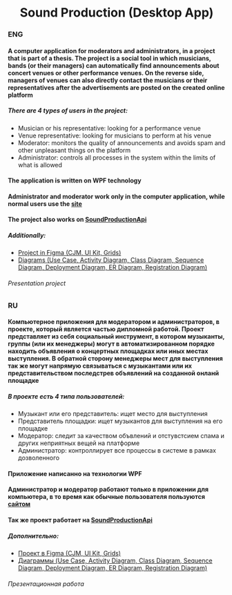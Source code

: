 <h1 align="center">Sound Production (Desktop App)</h1>

<h3>ENG</h3>
<h4>A computer application for moderators and administrators, in a project that is part of a thesis. The project is a social tool in which musicians, bands (or their managers) can automatically find announcements about concert venues or other performance venues. On the reverse side, managers of venues can also directly contact the musicians or their representatives after the advertisements are posted on the created online platform</h4> 
<h5>There are 4 types of users in the project:</h5>
<ul>
  <li>Musician or his representative: looking for a performance venue</li>
  <li>Venue representative: looking for musicians to perform at his venue</li>
  <li>Moderator: monitors the quality of announcements and avoids spam and other unpleasant things on the platform</li>
  <li>Administrator: controls all processes in the system within the limits of what is allowed</li>
</ul>
<h4>The application is written on WPF technology</h4> 
<h4>Administrator and moderator work only in the computer application, while normal users use the <a href="https://github.com/victusic/SoundProductionFront">site</a></h4> 
<h4>The project also works on <a href="https://github.com/victusic/SoundProductionApi">SoundProductionApi</a></h4> 

<h5>Additionally:</h5>
<ul>
  <li><a href="https://www.figma.com/file/2jdEwxe0iaWK1GgMz7PEIK/SP?node-id=0%3A1">Project in Figma (CJM, UI Kit, Grids)</a></li>
  <li><a href="https://drive.google.com/drive/folders/1_UF71Ek29fZ5RvRt3j5cedq_bP8pXqbd?usp=sharing">Diagrams (Use Case, Activity Diagram, Class Diagram, Sequence Diagram, Deployment Diagram, ER Diagram, Registration Diagram)</a></li>
</ul>
<h6>Presentation project</h6>

<h3>RU</h3>
<h4>Компьютерное приложения для модератором и администраторов, в проекте, который является частью дипломной работой. Проект представляет из себя социальный инструмент, в котором музыканты, группы (или их менеджеры) могут в автоматизированном порядке находить объявления о концертных площадках или иных местах выступления. В обратной сторону менеджеры мест для выступления так же могут напрямую связываться с музыкантами или их представительством последстрев объявлений на созданной онланй площадке</h4>
<h5>В проекте есть 4 типа пользователей:</h5>
<ul>
  <li>Музыкант или его представитель: ищет место для выступления</li>
  <li>Представитель площадки: ищет музыкантов для выступления на его площадке</li>
  <li>Модератор: следит за качеством объвлений и отстувстсием спама и других неприятных вещей на платформе</li>
  <li>Администратор: контроллирует все процессы в системе в рамках дозволенного</li>
</ul>
<h4>Приложение написанно на технологии WPF</h4> 
<h4>Администратор и модератор работают только в приложении для компьютера, в то время как обычные пользователя пользуются <a href="https://github.com/victusic/SoundProductionFront">сайтом</a></h4> 
<h4>Так же проект работает на <a href="https://github.com/victusic/SoundProductionApi">SoundProductionApi</a></h4> 

<h5>Дополнительно:</h5>
<ul>
  <li><a href="https://www.figma.com/file/2jdEwxe0iaWK1GgMz7PEIK/SP?node-id=0%3A1">Проект в Figma (CJM, UI Kit, Grids)</a></li> 
  <li><a href="https://drive.google.com/drive/folders/1_UF71Ek29fZ5RvRt3j5cedq_bP8pXqbd?usp=sharing">Диаграммы (Use Case, Activity Diagram, Class Diagram, Sequence Diagram, Deployment Diagram, ER Diagram, Registration Diagram) </a></li>
</ul>
<h6>Презентационная работа</h6>
